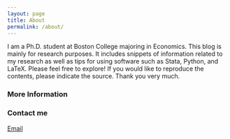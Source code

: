 ```yaml
---
layout: page
title: About
permalink: /about/
---
```


I am a Ph.D. student at Boston College majoring in Economics. This blog is mainly for research purposes. It includes snippets of information related to my research as well as tips for using software such as Stata, Python, and LaTeX. Please feel free to explore! If you would like to reproduce the contents, please indicate the source. Thank you very much.

### More Information



### Contact me

[Email](mailto:lia.yinliang@gmail.com)
